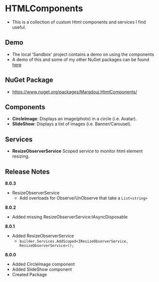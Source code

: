 # HTMLComponents
- This is a collection of custom Html components and services I find useful. 

## Demo
- The local 'Sandbox' project contains a demo on using the components
- A demo of this and some of my other NuGet packages can be found [here](https://github.com/marqdouj/BlazorSandbox)

## NuGet Package
- https://www.nuget.org/packages/Marqdouj.HtmlComponents/

## Components
- **CircleImage**: Displays an image(photo) in a circle (i.e. Avatar).
- **SlideShow**: Displays a list of images (i.e. Banner/Carousel).

## Services
- **ResizeObserverService** Scoped service to monitor html element resizing.

## Release Notes
**8.0.3**
- ResizeObserverService
  - Add overloads for Observe/UnObserve that take a `List<string>`

**8.0.2**
- Added missing ResizeObserverService:IAsyncDisposable

**8.0.1**
- Added ResizeObserverService
  - `builder.Services.AddScoped<IResizeObserverService, ResizeObserverService>();`

**8.0.0**
- Added CircleImage component
- Added SlideShow component
- Created Package
